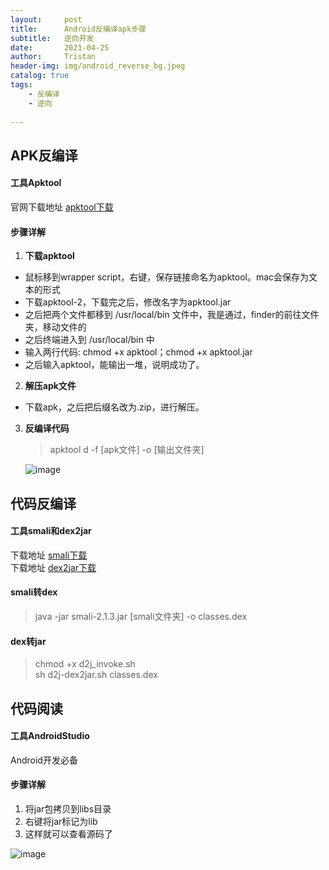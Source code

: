 ```yaml
---
layout:     post
title:      Android反编译apk步骤
subtitle:   逆向开发
date:       2021-04-25
author:     Tristan
header-img: img/android_reverse_bg.jpeg
catalog: true
tags:
    - 反编译
    - 逆向
    
---
```


## APK反编译
#### 工具Apktool
官网下载地址 [apktool下载](https://ibotpeaches.github.io/Apktool/install/)

#### 步骤详解
1. **下载apktool**<br/>
* 鼠标移到wrapper script，右键，保存链接命名为apktool。mac会保存为文本的形式<br/>
* 下载apktool-2，下载完之后，修改名字为apktool.jar<br/>
* 之后把两个文件都移到 /usr/local/bin 文件中，我是通过，finder的前往文件夹，移动文件的<br/>
* 之后终端进入到 /usr/local/bin 中<br/>
* 输入两行代码: chmod +x apktool；chmod +x apktool.jar<br/>
* 之后输入apktool，能输出一堆，说明成功了。<br/>

2. **解压apk文件**<br/>
* 下载apk，之后把后缀名改为.zip，进行解压。

3. **反编译代码**
    > apktool d -f [apk文件] -o [输出文件夹]

    ![image](https://user-images.githubusercontent.com/4709890/115993156-25d92580-a604-11eb-809a-1aa51a645052.png)

## 代码反编译
#### 工具smali和dex2jar
下载地址 [smali下载](https://www.greenxf.com/soft/123267.html)<br/>
下载地址 [dex2jar下载](https://sourceforge.net/projects/dex2jar/?source=typ_redirect)

#### smali转dex
> java -jar smali-2.1.3.jar [smali文件夹] -o classes.dex

#### dex转jar
> chmod +x d2j_invoke.sh<br/>
> sh d2j-dex2jar.sh classes.dex

## 代码阅读
#### 工具AndroidStudio
Android开发必备

#### 步骤详解
1. 将jar包拷贝到libs目录
2. 右键将jar标记为lib
3. 这样就可以查看源码了

![image](https://user-images.githubusercontent.com/4709890/115993957-a3526500-a607-11eb-9196-3673cce1a073.png)


